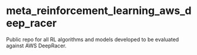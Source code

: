 # meta_reinforcement_learning_aws_deep_racer
Public repo for all RL algorithms and models developed to be evaluated against AWS DeepRacer.
